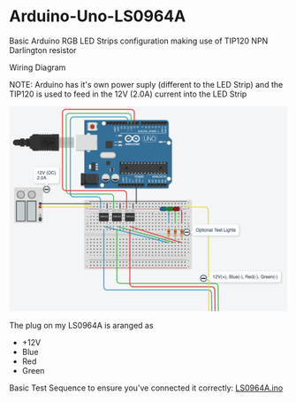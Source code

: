 # Arduino-Uno-LS0964A
Basic Arduino RGB LED Strips configuration making use of TIP120 NPN Darlington resistor

Wiring Diagram

NOTE: Arduino has it's own power suply (different to the LED Strip) and the TIP120 is used to feed in the 12V (2.0A) current into the LED Strip

![Wiring Diagram](https://github.com/shark711/Arduino-Uno-LS0964A/blob/main/images/LS0964A.png?raw=true)

The plug on my LS0964A is aranged as

- +12V
- Blue 
- Red
- Green


Basic Test Sequence to ensure you've connected it correctly: [LS0964A.ino](https://github.com/shark711/Arduino-Uno-LS0964A/blob/main/LS0964A/LS0964A.ino)

